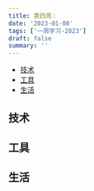```yaml
---
title: 第四周：
date: '2023-01-08'
tags: ['一周学习-2023']
draft: false
summary: ''
---
```


- [技术](#技术)
- [工具](#工具)
- [生活](#生活)

## 技术

## 工具

## 生活
